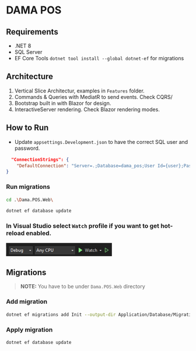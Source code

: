 # DAMA POS

## Requirements

- .NET 8
- SQL Server
- EF Core Tools `dotnet tool install --global dotnet-ef` for migrations

## Architecture

1. Vertical Slice Architectur, examples in `Features` folder.
2. Commands & Queries with MediatR to send events. Check CQRS/
3. Bootstrap built in with Blazor for design.
4. InteractiveServer rendering. Check Blazor rendering modes.

## How to Run

- Update `appsettings.Development.json` to have the correct SQL user and password.

```json
  "ConnectionStrings": {
    "DefaultConnection": "Server=.;Database=dama_pos;User Id={user};Password={pass};TrustServerCertificate=True;"
}
```

### Run migrations

```bash
cd .\Dama.POS.Web\
```

```bash
dotnet ef database update
```

### In Visual Studio select `Watch` profile if you want to get hot-reload enabled.

![alt text](image.png)

## Migrations

> <b>NOTE:</b> You have to be under `Dama.POS.Web` directory

### Add migration

```bash
dotnet ef migrations add Init --output-dir Application/Database/Migrations
```

### Apply migration

```bash
dotnet ef database update
```
